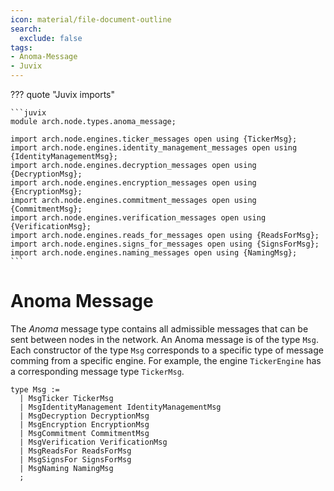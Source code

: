 ```yaml
---
icon: material/file-document-outline
search:
  exclude: false
tags:
- Anoma-Message
- Juvix
---
```


??? quote "Juvix imports"

    ```juvix
    module arch.node.types.anoma_message;

    import arch.node.engines.ticker_messages open using {TickerMsg};
    import arch.node.engines.identity_management_messages open using {IdentityManagementMsg};
    import arch.node.engines.decryption_messages open using {DecryptionMsg};
    import arch.node.engines.encryption_messages open using {EncryptionMsg};
    import arch.node.engines.commitment_messages open using {CommitmentMsg};
    import arch.node.engines.verification_messages open using {VerificationMsg};
    import arch.node.engines.reads_for_messages open using {ReadsForMsg};
    import arch.node.engines.signs_for_messages open using {SignsForMsg};
    import arch.node.engines.naming_messages open using {NamingMsg};
    ```

# Anoma Message

The _Anoma_ message type contains all admissible messages
that can be sent between nodes in the network.
An Anoma message is of the type `Msg`.
Each constructor of the type `Msg`
corresponds to a specific type of message comming from a specific engine.
For example, the engine `TickerEngine`
has a corresponding message type `TickerMsg`.

<!-- --8<-- [start:anoma-messages-type] -->
```juvix
type Msg :=
  | MsgTicker TickerMsg
  | MsgIdentityManagement IdentityManagementMsg
  | MsgDecryption DecryptionMsg
  | MsgEncryption EncryptionMsg
  | MsgCommitment CommitmentMsg
  | MsgVerification VerificationMsg
  | MsgReadsFor ReadsForMsg
  | MsgSignsFor SignsForMsg
  | MsgNaming NamingMsg
  ;
```
<!-- --8<-- [end:anoma-messages-type] -->
